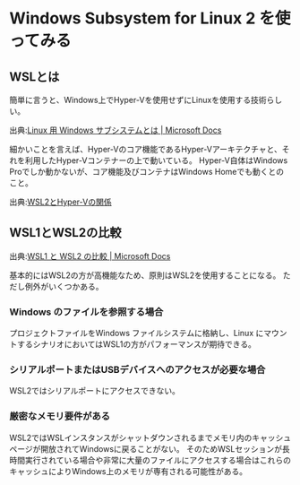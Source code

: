 # Windows Subsystem for Linux 2 を使ってみる

## WSLとは

簡単に言うと、Windows上でHyper-Vを使用せずにLinuxを使用する技術らしい。

出典:[Linux 用 Windows サブシステムとは | Microsoft Docs](https://docs.microsoft.com/ja-jp/windows/wsl/about)

細かいことを言えば、Hyper-Vのコア機能であるHyper-Vアーキテクチャと、それを利用したHyper-Vコンテナーの上で動いている。
Hyper-V自体はWindows Proでしか動かないが、コア機能及びコンテナはWindows Homeでも動くとのこと。

出典:[WSL2とHyper-Vの関係](https://qiita.com/matarillo/items/ca1eecf8f9a3cd76f9ce)

## WSL1とWSL2の比較

出典:[WSL1 と WSL2 の比較 | Microsoft Docs](https://docs.microsoft.com/ja-jp/windows/wsl/compare-versions)

基本的にはWSL2の方が高機能なため、原則はWSL2を使用することになる。
ただし例外がいくつかある。

### Windows のファイルを参照する場合

プロジェクトファイルをWindows ファイルシステムに格納し、Linux にマウントするシナリオにおいてはWSL1の方がパフォーマンスが期待できる。

### シリアルポートまたはUSBデバイスへのアクセスが必要な場合

WSL2ではシリアルポートにアクセスできない。

### 厳密なメモリ要件がある

WSL2ではWSLインスタンスがシャットダウンされるまでメモリ内のキャッシュページが開放されてWindowsに戻ることがない。
そのためWSLセッションが長時間実行されている場合や非常に大量のファイルにアクセスする場合はこれらのキャッシュによりWindows上のメモリが専有される可能性がある。
